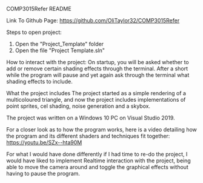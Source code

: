 COMP3015Refer README

Link To Github Page: https://github.com/OliTaylor32/COMP3015Refer

Steps to open project:
1. Open the "Project_Template" folder
2. Open the file "Project Template.sln"

How to interact with the project: 
On startup, you will be asked whether to add or remove certain shading effects through the terminal. 
After a short while the program will pause and yet again ask through the terminal what shading effects to include. 

What the project includes
The project started as a simple rendering of a multicoloured triangle, and now the project includes 
implementations of point sprites, cel shading, noise generation and a skybox.

The project was written on a Windows 10 PC on Visual Studio 2019.

For a closer look as to how the program works, here is a video detailing how the program and its different 
shaders and techniques fit together: https://youtu.be/SZx--hta90M

For what I would have done differently if I had time to re-do the project, I would have liked to implement 
Realtime interaction with the project, being able to move the camera around and toggle the graphical effects 
without having to pause the program. 



 
